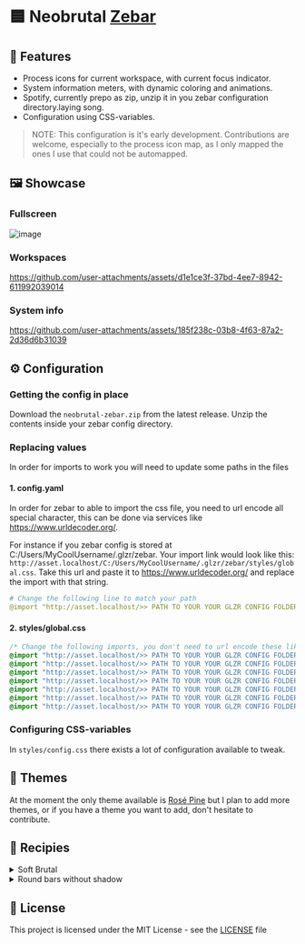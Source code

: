# 🟦 Neobrutal [Zebar](https://github.com/glzr-io/zebar)  

## 🚀 Features

- Process icons for current workspace, with current focus indicator.
- System information meters, with dynamic coloring and animations.
- Spotify, currently prepo as zip, unzip it in you zebar configuration directory.laying song.
- Configuration using CSS-variables.

> NOTE: This configuration is it's early development. Contributions are
> welcome, especially to the process icon map, as I only mapped the ones I use
> that could not be automapped.

## 🖼️ Showcase

### Fullscreen

![image](https://github.com/adriankarlen/neobrutal-zebar/blob/main/misc/fullscreen.png)
### Workspaces

https://github.com/user-attachments/assets/d1e1ce3f-37bd-4ee7-8942-611992039014

### System info

https://github.com/user-attachments/assets/185f238c-03b8-4f63-87a2-2d36d6b31039

## ⚙️ Configuration

### Getting the config in place

Download the `neobrutal-zebar.zip` from the latest release. Unzip the contents
inside your zebar config directory.

### Replacing values

In order for imports to work you will need to update some paths in the files

#### 1. config.yaml

In order for zebar to able to import the css file, you need to url encode all
special character, this can be done via services like https://www.urldecoder.org/.

For instance if you zebar config is stored at
C:/Users/MyCoolUsername/.glzr/zebar. Your import link would look like this:
`http://asset.localhost/C:/Users/MyCoolUsername/.glzr/zebar/styles/global.css`.
Take this url and paste it to https://www.urldecoder.org/ and replace the import
with that string.

```yaml
# Change the following line to match your path
@import "http://asset.localhost/>> PATH TO YOUR YOUR GLZR CONFIG FOLDER<<.glzr%5Czebar%5Cstyles%5Cglobal.css";
```

#### 2. styles/global.css 

```css
/* Change the following imports, you don't need to url encode these like in config.yaml */
@import "http://asset.localhost/>> PATH TO YOUR YOUR GLZR CONFIG FOLDER<</.glzr/zebar/styles/themes/rose-pine.css";
@import "http://asset.localhost/>> PATH TO YOUR YOUR GLZR CONFIG FOLDER<</.glzr/zebar/styles/config.css";
@import "http://asset.localhost/>> PATH TO YOUR YOUR GLZR CONFIG FOLDER<</.glzr/zebar/styles/animations.css";
@import "http://asset.localhost/>> PATH TO YOUR YOUR GLZR CONFIG FOLDER<</.glzr/zebar/styles/bar.css";
@import "http://asset.localhost/>> PATH TO YOUR YOUR GLZR CONFIG FOLDER<</.glzr/zebar/styles/group-left.css";
@import "http://asset.localhost/>> PATH TO YOUR YOUR GLZR CONFIG FOLDER<</.glzr/zebar/styles/group-center.css";
@import "http://asset.localhost/>> PATH TO YOUR YOUR GLZR CONFIG FOLDER<</.glzr/zebar/styles/group-right.css";
```

### Configuring CSS-variables

In `styles/config.css` there exists a lot of configuration available to tweak.

## 🎨 Themes

At the moment the only theme available is [Rosé Pine](https://rosepinetheme.com/) but I plan to add more themes, or if you have a theme you want to add, don't hesitate to contribute.

## 🍳 Recipies

<details>
<summary>Soft Brutal</summary>

```css
--radius: 9999px;
```

<img src="https://github.com/adriankarlen/neobrutal-zebar/blob/main/misc/brutal-soft.png" />
</details>
<details>
<summary>Round bars without shadow</summary>

```css
--border-size: 1px;
--radius: 9999px;
--shadow-size-bar: 0px;
--shadow-size-button: 0px;
```

<img src="https://github.com/adriankarlen/neobrutal-zebar/blob/main/misc/non-brutal.png" />
</details>

## 📜 License

This project is licensed under the MIT License - see the
[LICENSE](https://github.com/adriankarlen/neobrutal-zebar/blob/main/LICENSE) file
